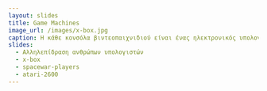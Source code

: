 ```yaml
---
layout: slides
title: Game Machines
image_url: /images/x-box.jpg
caption: Η κάθε κονσόλα βιντεοπαιχνιδιού είναι ένας ηλεκτρονικός υπολογιστής που χρησιμοποιείτε κυρίως για ψυχαγωγία, λειτουργώντας μόνο με το ξεχωριστό του χειριστήριο και μπορεί να χρησιμοποιηθεί με μια ηλεκτρονική συσκευή απεικόνισης (όπως τηλεόραση, οθόνη, κλπ.). 
slides:
  - Αλληλεπίδραση ανθρώπων υπολογιστών
  - x-box
  - spacewar-players
  - atari-2600
---
```

